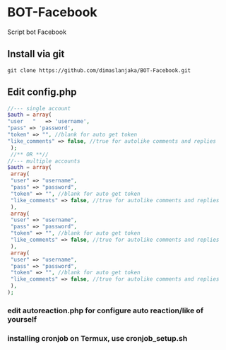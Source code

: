 # BOT-Facebook
Script bot Facebook

## Install via git
```
git clone https://github.com/dimaslanjaka/BOT-Facebook.git
```

## Edit config.php
```php
//--- single account
$auth = array(
"user	"	=> 'username',
"pass" => 'password',
"token" => "", //blank for auto get token
"like_comments" => false, //true for autolike comments and replies
 );
 //** OR **//
//--- multiple accounts
$auth = array(
 array(
 "user" => "username",
 "pass" => "password",
 "token" => "", //blank for auto get token
 "like_comments" => false, //true for autolike comments and replies
 ),
 array(
 "user" => "username",
 "pass" => "password",
 "token" => "", //blank for auto get token
 "like_comments" => false, //true for autolike comments and replies
 ),
 array(
 "user" => "username",
 "pass" => "password",
 "token" => "", //blank for auto get token
 "like_comments" => false, //true for autolike comments and replies
 ),
);
```

### edit autoreaction.php for configure auto reaction/like of yourself
### installing cronjob on Termux, use cronjob_setup.sh
